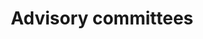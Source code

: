 ---
title: Advisory committees
longTitle: 'Advisory committees'
tags:
- gccommon
french:
- "[[Comite consultatif]]"
---